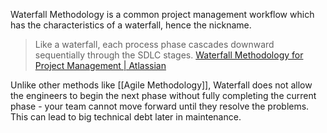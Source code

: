 Waterfall Methodology is a common project management workflow which has the characteristics of a waterfall, hence the nickname.

> Like a waterfall, each process phase cascades downward sequentially through the SDLC stages. [Waterfall Methodology for Project Management | Atlassian](https://www.atlassian.com/agile/project-management/waterfall-methodology)

Unlike other methods like [[Agile Methodology]], Waterfall does not allow the engineers to begin the next phase without fully completing the current phase - your team cannot move forward until they resolve the problems. This can lead to big technical debt later in maintenance.